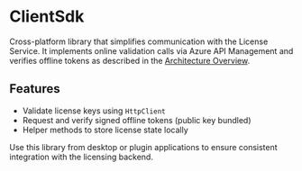 # ClientSdk

Cross-platform library that simplifies communication with the License Service. It implements online validation calls via Azure API Management and verifies offline tokens as described in the [Architecture Overview](../../README.md).

## Features
- Validate license keys using `HttpClient`
- Request and verify signed offline tokens (public key bundled)
- Helper methods to store license state locally

Use this library from desktop or plugin applications to ensure consistent integration with the licensing backend.
